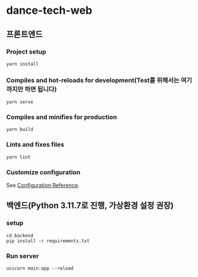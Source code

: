 # dance-tech-web

## 프론트엔드
### Project setup
```
yarn install
```

### Compiles and hot-reloads for development(Test를 위해서는 여기까지만 하면 됩니다)
```
yarn serve 
```

### Compiles and minifies for production
```
yarn build
```

### Lints and fixes files
```
yarn lint
```

### Customize configuration
See [Configuration Reference](https://cli.vuejs.org/config/).


## 백엔드(Python 3.11.7로 진행, 가상환경 설정 권장)

### setup
```
cd backend
pip install -r requirements.txt
```

### Run server
```
uvicorn main:app --reload
```
